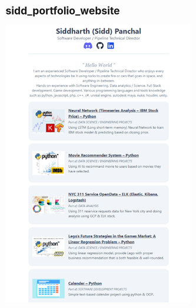# sidd_portfolio_website

![alt text](https://github.com/sidthree6/sidd_portfolio_website/blob/main/mainpage_screen.PNG?raw=true)
